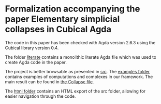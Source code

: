 # Formalization accompanying the paper Elementary simplicial collapses in Cubical Agda

The code in this paper has been checked with Agda version 2.6.3 using the
Cubical library version 0.4.

The folder [literate](https://github.com/maxdore/collapse/tree/main/literate)
contains a monolithic literate Agda file which was used to create Agda code in the paper.

The project is better browsable as presented in
[src](https://github.com/maxdore/collapse/tree/main/src). The [examples
folder](https://github.com/maxdore/collapse/tree/main/src/Examples) contains
examples of computations and complexes in our framework. The main result can be
found in [the Collapse
file](https://github.com/maxdore/collapse/tree/main/src/Examples/Collapse.agda).

The [html folder](https://github.com/maxdore/collapse/tree/main/html) contains
an HTML export of the src folder, allowing for easier navigation through the
code.





